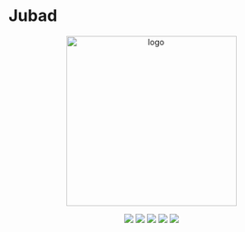 # Jubad
<p align="center">
<img align="center" width="300" alt="logo" src="https://github.com/objectspread/jubad/assets/44036979/916fe7b1-42fb-4af1-9e0b-4a7a064c243c">
</p>

<div align=center>
<a href="https://codeclimate.com/github/objectspread/jubad/maintainability"><img src="https://api.codeclimate.com/v1/badges/2e9dc53ec2d03466e781/maintainability" /></a>
<a href="https://codeclimate.com/github/objectspread/jubad/test_coverage"><img src="https://api.codeclimate.com/v1/badges/2e9dc53ec2d03466e781/test_coverage" /></a>
<a href="https://goreportcard.com/report/gofr.dev"><img src="https://goreportcard.com/badge/gofr.dev"></a>
<a href="https://opensource.org/licenses/Apache-2.0"><img src="https://img.shields.io/badge/License-Apache_2.0-blue.svg"></a>
<a href="https://discord.gg/[wsaSkQTdgq](https://discord.gg/8yyz3cAa)"><img src="https://img.shields.io/badge/discord-join-7289DA.svg?logo=discord&longCache=true&style=flat" /></a>
</div>


<br>
